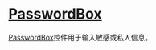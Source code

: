 # [PasswordBox](https://docs.microsoft.com/en-us/dotnet/framework/wpf/controls/passwordbox)

[PasswordBox](https://docs.microsoft.com/zh-cn/dotnet/api/system.windows.controls.passwordbox)控件用于输入敏感或私人信息。

